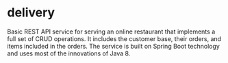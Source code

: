 # delivery
Basic REST API service for serving an online restaurant that implements a full set of CRUD operations. 
It includes the customer base, their orders, and items included in the orders. 
The service is built on Spring Boot technology and uses most of the innovations of Java 8.
